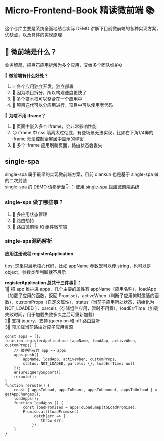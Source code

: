 # Micro-Frontend-Book 精读微前端 📚

这个仓库主要是系统全面地结合实际 DEMO 讲解下目前微前端的各种实现方案，优缺点，以及具体的实现原理

## 🧐 微前端是什么？
业务解耦，把巨石应用拆解为多个应用，交给多个团队维护⚙️    


**🤨 微前端有什么好处？**   

1. 💡 各个应用独立开发，独立部署
2. 🚀 因为项目拆分，所以构建速度更快了
3. 🧩 多个技术栈可以整合在一个应用中
4. 🗿 项目迭代可以分应用进行，项目中可以使用老代码

**🤨 为啥不用 iframe？**   
1. 🙁 页面中嵌入多个 iframe，会非常影响性能
2. ☹️ iframe 中 css 隔离太过彻底，有些场景无法实现，比如右下角1/4屏的 iframe 无法控制全屏居中显示的弹窗
3. 😤 多个 iframe 应用刷新页面，路由状态会丢失

## single-spa
single-spa 属于最早的实现微前端方案，目前 qiankun 也是基于 single-spa 做的二次封装   
single-spa 的 DEMO 请移步至👇 ：
[使用 single-spa 搭建微前端系统](https://github.com/HalloAlex/micro-frontend-book/tree/master/MicroWithSingleSpa)

### single-spa 做了哪些事？
1. 🧷 多应用状态管理
2. 🔨 路由劫持
3. 🎯 路由微前端 和 组件微前端

### single-spa源码解析
#### 应用注册流程 registerApplication
tips: 这里只展示核心代码，比如 appName 参数既可以传 string，也可以是 object，参数类型判断就不展示   
   
**registerApplication 总共干三件事🦆 ：**   
1⃣️  把 app 维护进 apps，几个主要的属性有 appName（应用名称），loadApp（加载子应用的函数，返回 Promise），activeWhen（判断子应用何时激活的函数），customProps（自定义属性），status（当前子应用所处状态，初始化为 NOT_LOADED ），parcels（存储组件应用，暂时不用管），loadErrTime（加载失败时间，用于加载失败多久之后可重新加载）   
2⃣️  支持 jquery，支持 jquery on 和 off 路由监听   
3⃣️  预加载当前路由对应子应用资源   
```
const apps = [];
function registerApplication (appName, loadApp, activeWhen, customProps) {
    // 维护所有的 app => apps
    apps.push({
        appName, loadApp, activeWhen, customProps,
        status: NOT_LOADED, parcels: {}, loadErrTime: null
    });
    ensureJquerySupport();
    reroute();
}
function reroute() {
    const { appsToLoad, appsToMount, appsToUnmount, appsToUnload } = getAppChanges();
    loadApps();
    function loadApps () {
        const loadPromises = appsToLoad.map(toLoadPromise);
        Promise.all(loadPromises)
            .catch(err => {
                throw err;
            })
    }
}
```


